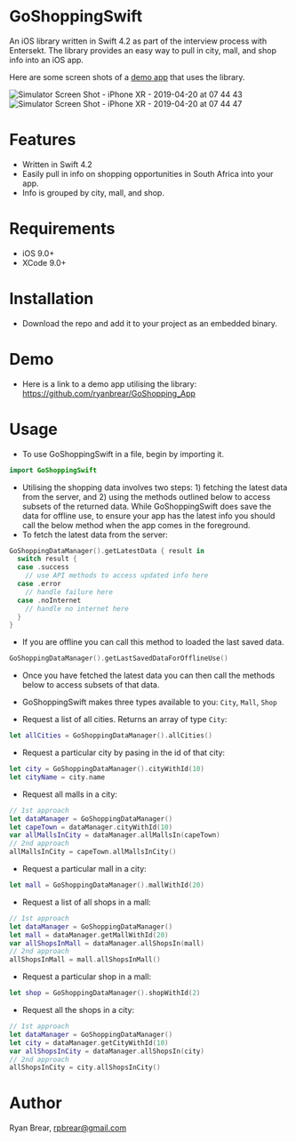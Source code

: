 # GoShoppingSwift
An iOS library written in Swift 4.2 as part of the interview process with Entersekt. The library provides an easy way to pull in city, mall, and shop info into an iOS app. 

Here are some screen shots of a [demo app](https://github.com/ryanbrear/GoShopping_App) that uses the library.

![Simulator Screen Shot - iPhone XR - 2019-04-20 at 07 44 43](https://user-images.githubusercontent.com/21098812/56454005-d42d9e80-634a-11e9-921a-0e9b2434d692.png)![Simulator Screen Shot - iPhone XR - 2019-04-20 at 07 44 47](https://user-images.githubusercontent.com/21098812/56454006-d42d9e80-634a-11e9-9cf6-7f961ef18ae4.png)

# Features
- Written in Swift 4.2
- Easily pull in info on shopping opportunities in South Africa into your app. 
- Info is grouped by city, mall, and shop.

# Requirements
- iOS 9.0+
- XCode 9.0+

# Installation
- Download the repo and add it to your project as an embedded binary.

# Demo
- Here is a link to a demo app utilising the library:
https://github.com/ryanbrear/GoShopping_App

# Usage
- To use GoShoppingSwift in a file, begin by importing it.
```Swift
import GoShoppingSwift
```


- Utilising the shopping data involves two steps: 1) fetching the latest data from the server, and 2) using the methods outlined below to access subsets of the returned data. While GoShoppingSwift does save the data for offline use, to ensure your app has the latest info you should call the below method when the app comes in the foreground.
- To fetch the latest data from the server:
```Swift
GoShoppingDataManager().getLatestData { result in
  switch result {
  case .success
    // use API methods to access updated info here 
  case .error
    // handle failure here
  case .noInternet
    // handle no internet here
  }
}
```

- If you are offline you can call this method to loaded the last saved data.
```Swift
GoShoppingDataManager().getLastSavedDataForOfflineUse()
```

- Once you have fetched the latest data you can then call the methods below to access subsets of that data.


- GoShoppingSwift makes three types available to you: `City`, `Mall`, `Shop`
- Request a list of all cities. Returns an array of type `City`:
```Swift
let allCities = GoShoppingDataManager().allCities()
```


- Request a particular city by pasing in the id of that city:
```Swift
let city = GoShoppingDataManager().cityWithId(10)
let cityName = city.name
```


- Request all malls in a city:
```Swift
// 1st approach
let dataManager = GoShoppingDataManager()
let capeTown = dataManager.cityWithId(10)
var allMallsInCity = dataManager.allMallsIn(capeTown)
// 2nd approach
allMallsInCity = capeTown.allMallsInCity()
```



- Request a particular mall in a city:
```Swift
let mall = GoShoppingDataManager().mallWithId(20)
```


- Request a list of all shops in a mall:
```Swift
// 1st approach
let dataManager = GoShoppingDataManager()
let mall = dataManager.getMallWithId(20)
var allShopsInMall = dataManager.allShopsIn(mall)
// 2nd approach
allShopsInMall = mall.allShopsInMall()
```


- Request a particular shop in a mall:
```Swift
let shop = GoShoppingDataManager().shopWithId(2)
```


- Request all the shops in a city:
```Swift
// 1st approach
let dataManager = GoShoppingDataManager()
let city = dataManager.getCityWithId(10)
var allShopsInCity = dataManager.allShopsIn(city)
// 2nd approach
allShopsInCity = city.allShopsInCity()
```

# Author
Ryan Brear, rpbrear@gmail.com
